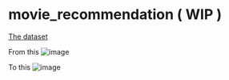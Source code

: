 # movie_recommendation ( WIP )

[The dataset](https://files.grouplens.org/datasets/movielens/ml-latest-small.zip)



From this
![image](https://user-images.githubusercontent.com/86613710/184403606-9ed268eb-178f-4f81-8ff3-07d0a3cf3ff9.png)

To this
![image](https://user-images.githubusercontent.com/86613710/184403701-e916a5ee-df0e-4108-825b-b8fe87b67b50.png)


